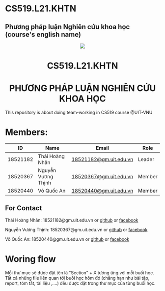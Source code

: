 # CS519.L21.KHTN
## Phương pháp luận Nghiên cứu khoa học (course's english name)
<p align="center">
  <a href="https://www.uit.edu.vn/"><img src="https://www.uit.edu.vn/sites/vi/files/banner.png"></a>
  <h1 align= "center"><strong>    CS519.L21.KHTN</strong> </h1>
    <h1 align= "center"><strong>   PHƯƠNG PHÁP LUẬN NGHIÊN CỨU KHOA HỌC</strong> </h1>
</p>
This repository is about doing team-working in CS519 course @UIT-VNU

# Members:  
|ID         |Name               |Email                 |Role    |
|-----------|-------------------|----------------------|--------|
|18521182   |Thái Hoàng Nhân    |18521182@gm.uit.edu.vn|Leader  |
|18520367   |Nguyễn Vương Thịnh |18520367@gm.uit.edu.vn|Member  |
|18520440   |Võ Quốc An         |18520440@gm.uit.edu.vn|Member  | 
<!--
# MEMBERS
<div style="display:flex; width:100%">
        <div style="width:20%;margin: 0px auto">
            <h1>Thái Hoàng Nhân<br> 18521182 <br /> Leader </h1>
        </div>
        <br>
        <div style="width:20% ;margin:0px auto">
            <h1>Nguyễn Vương Thịnh<br>18520367 <br /> Member</h1>
        </div>
        <br>
        <div style="width:20%; margin:0px auto">
            <h1>Võ Quốc An<br> 18520440 <br /> Member </h1>
        </div>
    </div>
<hr>
-->
## For Contact
<p>Thái Hoàng Nhân: 18521182@gm.uit.edu.vn or <a href="https://github.com/hoangnhancs">github</a> or <a href="https://www.facebook.com/profile.php?id=100027617961231">facebook</a></p>
<p>Nguyễn Vương Thịnh: 18520367@gm.uit.edu.vn or <a href="https://github.com/ThinhNguyen209">github</a> or <a href="https://www.facebook.com/thinhvnuit">facebook</a></p>
<p>Võ Quốc An: 18520440@gm.uit.edu.vn or <a href="https://github.com/anvq38">github</a> or <a href="https://www.facebook.com/anvq0812">facebook</a></p>
<!--  -->

# Woring flow 

Mỗi thư mục sẽ được đặt tên là "Section" + X tương ứng với mỗi buổi học.   
Tất cả những file liên quan tới buổi học hôm đó (chẳng hạn như bài tập, report, tóm tắt, tài liệu ,....) đều được đặt trong thư mục của từng buổi học.
